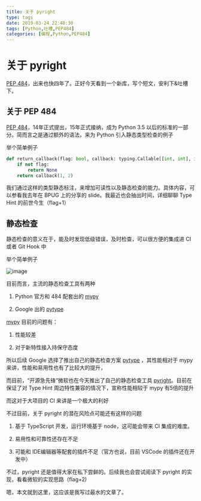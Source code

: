 ```yaml
---
title: 关于 pyright
type: tags
date: 2019-03-24 22:48:30
tags: [Python,吐槽,PEP484]
categories: [编程,Python,PEP484]
---
```


# 关于 pyright

[PEP 484](https://www.python.org/dev/peps/pep-0484/)，出来也快四年了。正好今天看到一个新库，写个短文，安利下&吐槽下。

<!--more-->

## 关于 PEP 484 

[PEP 484](https://www.python.org/dev/peps/pep-0484/)，14年正式提出，15年正式接纳，成为 Python 3.5 以后的标准的一部分。简而言之是通过额外的语法，来为 Python 引入静态类型检查的例子

举个简单例子

```python
def return_callback(flag: bool, callback: typing.Callable[[int, int], int])-> int:
    if not flag:
        return None
    return callback(1, 2)
```

我们通过这样的类型静态标注，来增加可读性以及静态检查的能力。具体内容，可以参看我去年在 BPUG 上的分享的 slide。我最近也会抽出时间，详细聊聊 Type Hint 的前世今生（flag+1）

## 静态检查

静态检查的意义在于，能及时发现低级错误，及时检查，可以很方便的集成进 CI 或者 Git Hook 中

举个简单例子

![image](https://user-images.githubusercontent.com/7054676/41104530-2c265722-6a9e-11e8-8166-31983d7ae482.png)

目前而言，主流的静态检查工具有两种

1. Python 官方和 484 配套出的 [mypy](https://github.com/python/mypy)

2. Google 出的 [pytype](https://github.com/google/pytype)


[mypy](https://github.com/python/mypy) 目前的问题有：

1. 性能较差

2. 对于新特性接入持保守态度

所以后续 Google 选择了推出自己的静态检查方案 [pytype](https://github.com/google/pytype) ，其性能相对于 mypy 来讲，性能和易用性也有了比较大的提升，

而目前，“开源急先锋“微软也在今天推出了自己的静态检查工具 [pyright](https://github.com/Microsoft/pyright)。目前在保证了对 Type Hint 周边特性兼容的情况下，宣称性能相较于 mypy 有5倍的提升

而这对于大项目的 CI 来讲是一个极大的利好

不过目前，关于 pyright 的潜在风险点可能还有这样的问题

1. 基于 TypeScript 开发，运行环境基于 node，这可能会带来 CI 集成的难度。

2. 易用性和可靠性还存在不足

3. 可能和 IDE编辑器等配套的插件不足（官方也说，目前 VSCode 的插件还在开发中）

不过，pyright 还是值得大家在私下尝鲜的。后续我也会尝试阅读下 pyright 的实现，看看微软的实现思路（flag+2)

嗯，本文就到这里，这应该是我写过最水的文章了。